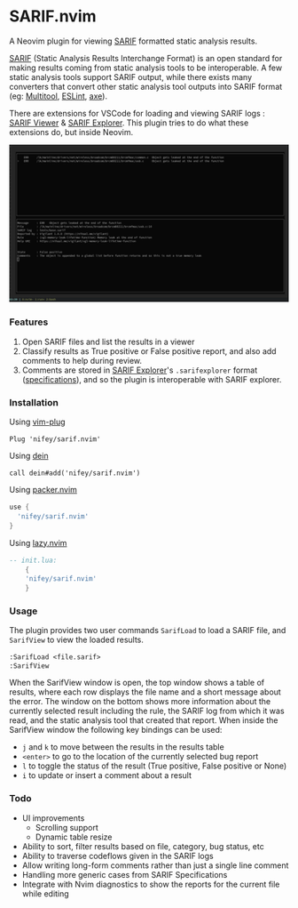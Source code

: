 # SARIF.nvim

A Neovim plugin for viewing [SARIF](https://sarifweb.azurewebsites.net/) formatted static analysis results. 

[SARIF](https://sarifweb.azurewebsites.net/) (Static Analysis Results Interchange Format) is an open standard for making results coming from static analysis tools to be interoperable. A few static analysis tools support SARIF output, while there exists many converters that convert other static analysis tool outputs into SARIF format (eg: [Multitool](https://github.com/trailofbits/vscode-sarif-explorer), [ESLint](https://www.npmjs.com/package/@microsoft/eslint-formatter-sarif), [axe](https://www.npmjs.com/package/axe-sarif-converter)).

There are extensions for VSCode for loading and viewing SARIF logs : [SARIF Viewer](https://github.com/Microsoft/sarif-vscode-extension/) & [SARIF Explorer](https://github.com/trailofbits/vscode-sarif-explorer). This plugin tries to do what these extensions do, but inside Neovim.

![Screenshot](screenshot.png)

### Features
1. Open SARIF files and list the results in a viewer
2. Classify results as True positive or False positive report, and also add comments to help during review.
3. Comments are stored in [SARIF Explorer](https://github.com/trailofbits/vscode-sarif-explorer)'s `.sarifexplorer` format ([specifications](https://github.com/trailofbits/vscode-sarif-explorer/blob/main/docs/sarif_explorer_spec.md)), and so the plugin is interoperable with SARIF explorer.

### Installation

Using [vim-plug](https://github.com/junegunn/vim-plug)

```viml
Plug 'nifey/sarif.nvim'
```

Using [dein](https://github.com/Shougo/dein.vim)

```viml
call dein#add('nifey/sarif.nvim')
```

Using [packer.nvim](https://github.com/wbthomason/packer.nvim)

```lua
use {
  'nifey/sarif.nvim'
}
```

Using [lazy.nvim](https://github.com/folke/lazy.nvim)

```lua
-- init.lua:
    {
    'nifey/sarif.nvim'
    }
```

### Usage

The plugin provides two user commands `SarifLoad` to load a SARIF file, and `SarifView` to view the loaded results.
```
:SarifLoad <file.sarif>
:SarifView
```

When the SarifView window is open, the top window shows a table of results, where each row displays the file name and a short message about the error. The window on the bottom shows more information about the currently selected result including the rule, the SARIF log from which it was read, and the static analysis tool that created that report. When inside the SarifView window the following key bindings can be used:
- `j` and `k` to move between the results in the results table
- `<enter>` to go to the location of the currently selected bug report
- `l` to toggle the status of the result (True positive, False positive or None)
- `i` to update or insert a comment about a result

### Todo
- UI improvements
    - Scrolling support
    - Dynamic table resize
- Ability to sort, filter results based on file, category, bug status, etc
- Ability to traverse codeflows given in the SARIF logs
- Allow writing long-form comments rather than just a single line comment
- Handling more generic cases from SARIF Specifications
- Integrate with Nvim diagnostics to show the reports for the current file while editing
